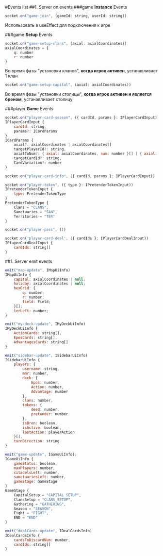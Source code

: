 #Events list
##1. Server on events
###game **Instance** Events
```js
socket.on("game-join", (gameId: string, userId: string))
```
Использовать в useEffect для подключения к игре

###game **Setup** Events
```js
socket.on("game-setup-clans", (axial: axialCoordinates))
axialCoordinates = {
    q: number
    r: number
}
```
Во время фазы "установки кланов", **когда игрок активен**, yстанавливает 1 клан

```js
socket.on("game-setup-capital", (axial: axialCoordinates))
```
Во время фазы "установки столицы", **когда игрок активен и является бреном**, yстанавливает столицу

###player **Game** Events
```js
socket.on("player-card-season", ({ cardId, params }: IPlayerCardInput))
IPlayerCardInput {
    cardId: string,
    params?: ICardParams
}
ICardParams {
    axial?: axialCoordinates | axialCoordinates[]
    targetPlayerId?: string,
    axialToNum?: { axial: axialCoordinates, num: number }[] | { axial: axialCoordinates, num: number }
    targetCardId?: string,
    CardVariation?: number
}
```

```js
socket.on("player-card-info", ({ cardId, params }: IPlayerCardInput))
```
```js
socket.on("player-token", ({ type }: IPretenderTokenInput))
IPretenderTokenInput {
    type: PretenderTokenType
}
PretenderTokenType {
    Clans = "CLANS",
    Sanctuaries = "SAN",
    Territories = "TER"
}
```
```js
socket.on("player-pass", ())
```

```js
socket.on('player-card-deal', ({ cardIds }: IPlayerCardDealInput))
IPlayerCardDealInput {
    cardIds: string[]
}
```

##1. Server emit events

```js
emit("map-update", IMapUiInfo)
IMapUiInfo {
    capital: axialCoordinates | null;
    holiday: axialCoordinates | null;
    hexGrid: {
        q: number;
        r: number;
        field: Field;
    }[];
    terLeft: number;
}
```

```js
emit("my-deck-update", IMyDeckUiInfo)
IMyDeckUiInfo {
    ActionCards: string[],
    EposCards: string[],
    AdvantagesCards: string[]
}
```

```js
emit("sidebar-update", ISidebarUiInfo)
ISidebarUiInfo {
    players: {
        username: string,
        mmr: number,
        deck: {
            Epos: number,
            Action: number,
            Advantage: number
        },
        clans: number,
        tokens: {
            deed: number,
            pretender: number
        },
        isBren: boolean,
        isActive: boolean,
        lastAction: playerAction
    }[],
    turnDirection: string
}
```

```js
emit("game-update", IGameUiInfo);
IGameUiInfo {
    gameStatus: boolean,
    maxPlayers: number,
    citadelsLeft: number,
    sanctuariesLeft: number,
    gameStage: GameStage
}
GameStage {
    CapitalSetup = "CAPITAL_SETUP",
    ClansSetup = "CLANS_SETUP",
    Gathering = "GATHERING",
    Season = "SEASON",
    Fight = "FIGHT",
    END = "END"
}
```

```js
emit("dealCards-update", IDealCardsInfo)
IDealCardsInfo {
    cardsToDiscardNum: number,
    cardIds: string[]
}
```    